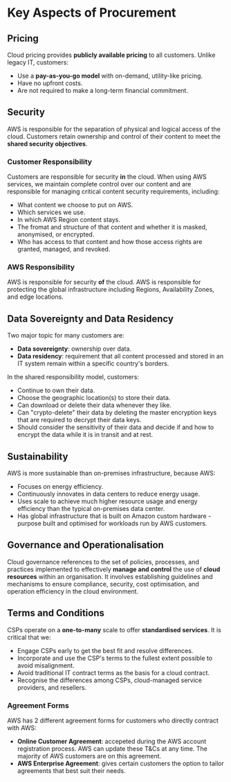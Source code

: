 # Key Aspects of Procurement
## Pricing
Cloud pricing provides **publicly available pricing** to all customers. Unlike legacy IT, customers:
- Use a **pay-as-you-go model** with on-demand, utility-like pricing.
- Have no upfront costs.
- Are not required to make a long-term financial commitment.

## Security
AWS is responsible for the separation of physical and logical access of the cloud. Customers retain ownership and control of their content to meet the **shared security objectives**.

### Customer Responsibility
Customers are responsible for security **in** the cloud. When using AWS services, we maintain complete control over our content and are responsible for managing critical content security requirements, including:
- What content we choose to put on AWS.
- Which services we use.
- In which AWS Region content stays.
- The fromat and structure of that content and whether it is masked, anonymised, or encrypted.
- Who has access to that content and how those access rights are granted, managed, and revoked.

### AWS Responsibility
AWS is responsible for security **of** the cloud. AWS is responsible for protecting the global infrastructure including Regions, Availability Zones, and edge locations.

## Data Sovereignty and Data Residency
Two major topic for many customers are:
- **Data sovereignty**: ownership over data.
- **Data residency**: requirement that all content processed and stored in an IT system remain within a specific country's borders.

In the shared responsibility model, customers:
- Continue to own their data.
- Choose the geographic location(s) to store their data.
- Can download or delete their data whenever they like.
- Can "crypto-delete" their data by deleting the master encryption keys that are required to decrypt their data keys.
- Should consider the sensitivity of their data and decide if and how to encrypt the data while it is in transit and at rest.

## Sustainability
AWS is more sustainable than on-premises infrastructure, because AWS:
- Focuses on energy efficiency.
- Continuously innovates in data centers to reduce energy usage.
- Uses scale to achieve much higher resource usage and energy efficiency than the typical on-premises data center.
- Has global infrastructure that is built on Amazon custom hardware - purpose built and optimised for workloads run by AWS customers.

## Governance and Operationalisation
Cloud governance references to the set of policies, processes, and practices implemented to effectively **manage and control** the use of **cloud resources** within an organisation. It involves establishing guidelines and mechanisms to ensure compliance, security, cost optimisation, and operation efficiency in the cloud environment.

## Terms and Conditions
CSPs operate on a **one-to-many** scale to offer **standardised services**. It is critical that we:
- Engage CSPs early to get the best fit and resolve differences.
- Incorporate and use the CSP's terms to the fullest extent possible to avoid misalignment.
- Avoid traditional IT contract terms as the basis for a cloud contract.
- Recognise the differences among CSPs, cloud-managed service providers, and resellers.

### Agreement Forms
AWS has 2 different agreement forms for customers who directly contract with AWS:
- **Online Customer Agreement**: accepeted during the AWS account registration process. AWS can update these T&Cs at any time. The majority of AWS customers are on this agreement.
- **AWS Enterprise Agreement**: gives certain customers the option to tailor agreements that best suit their needs.
